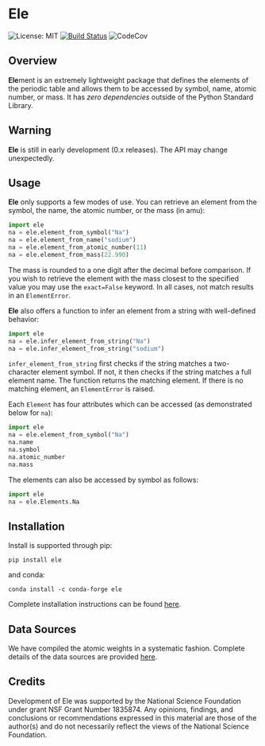# Ele

![License: MIT](https://img.shields.io/github/license/rsdefever/ele)
[![Build Status](https://dev.azure.com/rdefever/ele/_apis/build/status/rsdefever.ele?branchName=master)](https://dev.azure.com/rdefever/ele/_apis/build/status/rsdefever.ele?branchName=master)
![CodeCov](https://codecov.io/gh/rsdefever/ele/branch/master/graph/badge.svg)

## Overview

**Ele**ment is an extremely lightweight package that defines
the elements of the periodic table and allows them to be accessed
by symbol, name, atomic number, or mass. It has *zero dependencies*
outside of the Python Standard Library.

## Warning

**Ele** is still in early development (0.x releases). The API may
change unexpectedly.

## Usage

**Ele** only supports a few modes of use. You can retrieve an element
from the symbol, the name, the atomic number, or the mass (in amu):

```python
import ele
na = ele.element_from_symbol("Na")
na = ele.element_from_name("sodium")
na = ele.element_from_atomic_number(11)
na = ele.element_from_mass(22.990)
```

The mass is rounded to a one digit after the decimal before comparison. If you wish to
retrieve the element with the mass closest to the specified value you
may use the `exact=False` keyword. In all cases, not match results
in an `ElementError`.

**Ele** also offers a function to infer an element from a string with
well-defined behavior:

```python
import ele
na = ele.infer_element_from_string("Na")
na = ele.infer_element_from_string("sodium")
```

`infer_element_from_string` first checks if the string matches a
two-character element symbol. If not, it then checks if the string
matches a full element name. The function returns the matching element.
If there is no matching element, an `ElementError` is raised.

Each `Element` has four attributes which can be accessed
(as demonstrated below for ``na``):

```python
import ele
na = ele.element_from_symbol("Na")
na.name
na.symbol
na.atomic_number
na.mass
```

The elements can also be accessed by symbol as follows:

```python
import ele
na = ele.Elements.Na
```

## Installation


Install is supported through pip:

	pip install ele

and conda:

	conda install -c conda-forge ele


Complete installation instructions can be found [here](install.md).


## Data Sources

We have compiled the atomic weights in a systematic fashion. Complete details of the data sources are provided [here](sources.md).


## Credits

Development of Ele was supported by the National Science Foundation
under grant NSF Grant Number 1835874. Any opinions, findings, and conclusions or
recommendations expressed in this material are those of the author(s) and do
not necessarily reflect the views of the National Science Foundation.
